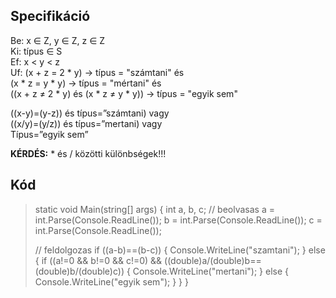 ## Specifikáció
Be: x ∈ Z, y ∈ Z, z ∈ Z   
Ki: típus ∈ S   
Ef: x < y < z   
Uf: (x + z = 2 * y) -> típus = "számtani" és   
    (x * z = y * y) -> típus = "mértani" és    
    ((x + z ≠ 2 * y) és (x * z ≠ y * y)) -> típus = "egyik sem"   

((x-y)=(y-z)) és típus=”számtani) vagy   
((x/y)=(y/z)) és típus=”mertani) vagy   
Típus=”egyik sem”   


**KÉRDÉS:** 
\* és / közötti különbségek!!!

## Kód
> static void Main(string[] args) {
>             int a, b, c;
> // beolvasas
>             a = int.Parse(Console.ReadLine());
>             b = int.Parse(Console.ReadLine());
>             c = int.Parse(Console.ReadLine());
>  
> // feldolgozas
>             if ((a-b)==(b-c)) {
>                Console.WriteLine("szamtani");
>             } else {
>                 if ((a!=0 && b!=0 && c!=0) &&
>                     ((double)a/(double)b==(double)b/(double)c)) {
>                     Console.WriteLine("mertani");
>                 }
>                 else { Console.WriteLine("egyik sem"); }
>             }
> }
